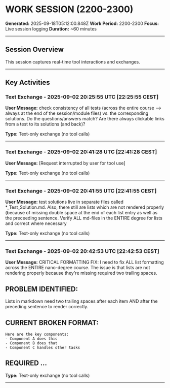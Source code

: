 # WORK SESSION (2200-2300)

**Generated:** 2025-09-18T05:12:00.848Z
**Work Period:** 2200-2300
**Focus:** Live session logging
**Duration:** ~60 minutes

---

## Session Overview

This session captures real-time tool interactions and exchanges.

---

## Key Activities

### Text Exchange - 2025-09-02 20:25:55 UTC [22:25:55 CEST]

**User Message:** check consistency of all tests (across the entire course --> always at the end of the session/module files) vs. the corresponding solutions. Do the questions/answers match? Are there always clickable links from a test to its solutions (and back)?

**Type:** Text-only exchange (no tool calls)

---

### Text Exchange - 2025-09-02 20:41:28 UTC [22:41:28 CEST]

**User Message:** [Request interrupted by user for tool use]

**Type:** Text-only exchange (no tool calls)

---

### Text Exchange - 2025-09-02 20:41:55 UTC [22:41:55 CEST]

**User Message:** test solutions live in separate files called *_Test_Solution.md. Also, there still are lists which are not rendered properly (because of missing double space at the end of each list entry as well as the preceeding sentence. Verify ALL md-files in the ENTIRE degree for lists and correct where necessary

**Type:** Text-only exchange (no tool calls)

---

### Text Exchange - 2025-09-02 20:42:53 UTC [22:42:53 CEST]

**User Message:** CRITICAL FORMATTING FIX: I need to fix ALL list formatting across the ENTIRE nano-degree course. The issue is that lists are not rendering properly because they're missing required two trailing spaces.

## PROBLEM IDENTIFIED:
Lists in markdown need two trailing spaces after each item AND after the preceding sentence to render correctly.

## CURRENT BROKEN FORMAT:
```
Here are the key components:
- Component A does this
- Component B does that  
- Component C handles other tasks
```

## REQUIRED ...

**Type:** Text-only exchange (no tool calls)

---

